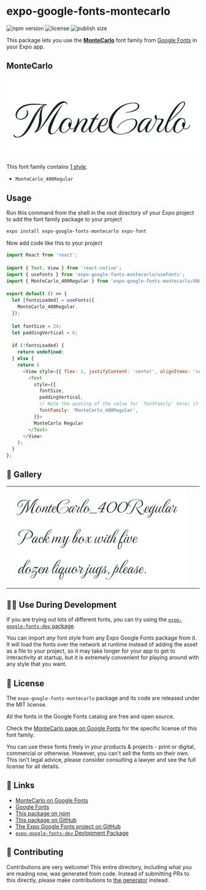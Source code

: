 # expo-google-fonts-montecarlo

![npm version](https://flat.badgen.net/npm/v/expo-google-fonts-montecarlo)
![license](https://flat.badgen.net/github/license/expo/google-fonts)
![publish size](https://flat.badgen.net/packagephobia/install/expo-google-fonts-montecarlo)

This package lets you use the [**MonteCarlo**](https://fonts.google.com/specimen/MonteCarlo) font family from [Google Fonts](https://fonts.google.com/) in your Expo app.

## MonteCarlo

![MonteCarlo](./font-family.png)

This font family contains [1 style](#-gallery).

- `MonteCarlo_400Regular`

## Usage

Run this command from the shell in the root directory of your Expo project to add the font family package to your project
```sh
expo install expo-google-fonts-montecarlo expo-font
```

Now add code like this to your project
```js
import React from 'react';

import { Text, View } from 'react-native';
import { useFonts } from 'expo-google-fonts-montecarlo/useFonts';
import { MonteCarlo_400Regular } from 'expo-google-fonts-montecarlo/400Regular';

export default () => {
  let [fontsLoaded] = useFonts({
    MonteCarlo_400Regular,
  });

  let fontSize = 24;
  let paddingVertical = 6;

  if (!fontsLoaded) {
    return undefined;
  } else {
    return (
      <View style={{ flex: 1, justifyContent: 'center', alignItems: 'center' }}>
        <Text
          style={{
            fontSize,
            paddingVertical,
            // Note the quoting of the value for `fontFamily` here; it expects a string!
            fontFamily: 'MonteCarlo_400Regular',
          }}>
          MonteCarlo Regular
        </Text>
      </View>
    );
  }
};

```

## 🔡 Gallery


||||
|-|-|-|
|![MonteCarlo_400Regular](.//400Regular/MonteCarlo_400Regular.ttf.png)||||


## 👩‍💻 Use During Development

If you are trying out lots of different fonts, you can try using the [`expo-google-fonts-dev` package](https://github.com/freeboub/google-fonts/tree/master/font-packages/dev#readme).

You can import *any* font style from any Expo Google Fonts package from it. It will load the fonts
over the network at runtime instead of adding the asset as a file to your project, so it may take longer
for your app to get to interactivity at startup, but it is extremely convenient
for playing around with any style that you want.

## 📖 License

The `expo-google-fonts-montecarlo` package and its code are released under the MIT license.

All the fonts in the Google Fonts catalog are free and open source.

Check the [MonteCarlo page on Google Fonts](https://fonts.google.com/specimen/MonteCarlo) for the specific license of this font family.

You can use these fonts freely in your products & projects - print or digital, commercial or otherwise. However, you can't sell the fonts on their own. This isn't legal advice, please consider consulting a lawyer and see the full license for all details.

## 🔗 Links

- [MonteCarlo on Google Fonts](https://fonts.google.com/specimen/MonteCarlo)
- [Google Fonts](https://fonts.google.com/)
- [This package on npm](https://www.npmjs.com/package/expo-google-fonts-montecarlo)
- [This package on GitHub](https://github.com/freeboub/google-fonts/tree/master/font-packages/montecarlo)
- [The Expo Google Fonts project on GitHub](https://github.com/freeboub/google-fonts)
- [`expo-google-fonts-dev` Devlopment Package](https://github.com/freeboub/google-fonts/tree/master/font-packages/dev)

## 🤝 Contributing

Contributions are very welcome! This entire directory, including what you are reading now, was generated from code. Instead of submitting PRs to this directly, please make contributions to [the generator](https://github.com/freeboub/google-fonts/tree/master/packages/generator) instead.
